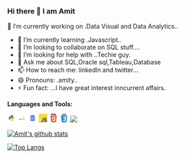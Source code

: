 ### Hi there 👋 I am Amit

<!--
**Amit0412/Amit0412** is a ✨ _special_ ✨ repository because its `README.md` (this file) appears on your GitHub profile.

Here are some ideas to get you started:

- 🔭 I’m currently working on .Data Visual and Data Analytics..
- 🌱 I’m currently learning .Javascript..
- 👯 I’m looking to collaborate on SQL stuff....
- 🤔 I’m looking for help with ..Techie guy.
- 💬 Ask me about SQL,Oracle sql,Tableau,Database
- 📫 How to reach me: linkedln and twitter...
- 😄 Pronouns: .amity..
- ⚡ Fun fact: ...I have great interest inncurrent affairs.
--> 🔭 I’m currently working on .Data Visual and Data Analytics..
- 🌱 I’m currently learning .Javascript..
- 👯 I’m looking to collaborate on SQL stuff....
- 🤔 I’m looking for help with ..Techie guy.
- 💬 Ask me about SQL,Oracle sql,Tableau,Database
- 📫 How to reach me: linkedln and twitter...
- 😄 Pronouns: .amity..
- ⚡ Fun fact: ...I have great interest inncurrent affairs.

**Languages and Tools:**  


 
<code><img height="20" src="https://raw.githubusercontent.com/github/explore/80688e429a7d4ef2fca1e82350fe8e3517d3494d/topics/python/python.png"></code>
<code><img height="20" src="https://raw.githubusercontent.com/github/explore/80688e429a7d4ef2fca1e82350fe8e3517d3494d/topics/mysql/mysql.png"></code>
<code><img height="20" src="https://raw.githubusercontent.com/github/explore/80688e429a7d4ef2fca1e82350fe8e3517d3494d/topics/sql/sql.png"></code>
<code><img height="20" src="https://raw.githubusercontent.com/github/explore/80688e429a7d4ef2fca1e82350fe8e3517d3494d/topics/javascript/javascript.png"></code>
<code><img height="20" src="https://raw.githubusercontent.com/github/explore/80688e429a7d4ef2fca1e82350fe8e3517d3494d/topics/html/html.png"></code>
<code><img height="20" src="https://raw.githubusercontent.com/github/explore/80688e429a7d4ef2fca1e82350fe8e3517d3494d/topics/css/css.png"></code>
<code><img height="20" src="https://raw.githubusercontent.com/github/explore/80688e429a7d4ef2fca1e82350fe8e3517d3494d/topics/c++/c++.png"></code>

[![Amit's github stats](https://github-readme-stats.vercel.app/api?username=Amit0412)](https://github.com/Amit0412/github-readme-stats)

[![Top Langs](https://github-readme-stats.vercel.app/api/top-langs/?username=Amit0412)](https://github.com/Amit0412/github-readme-stats)
